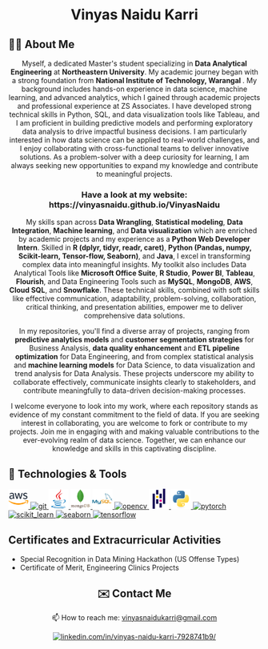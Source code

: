 <h1 align="center">Vinyas Naidu Karri</h1>
<h2>👨‍💻 About Me</h2>
<p align="center"> Myself, a dedicated Master's student specializing in <b>Data Analytical Engineering</b> at <b>Northeastern University</b>. My academic journey began with a strong foundation from <b>National Institute of Technology, Warangal </b>. My background includes hands-on experience in data science, machine learning, and advanced analytics, which I gained through academic projects and professional experience at ZS Associates. I have developed strong technical skills in Python, SQL, and data visualization tools like Tableau, and I am proficient in building predictive models and performing exploratory data analysis to drive impactful business decisions. I am particularly interested in how data science can be applied to real-world challenges, and I enjoy collaborating with cross-functional teams to deliver innovative solutions. As a problem-solver with a deep curiosity for learning, I am always seeking new opportunities to expand my knowledge and contribute to meaningful projects. </p>
<h3 align ="center"> Have a look at my website: https://vinyasnaidu.github.io/VinyasNaidu  </h3>
<p align="center"> My skills span across <b>Data Wrangling</b>, <b>Statistical modeling</b>, <b>Data Integration</b>, <b>Machine learning</b>, and <b>Data visualization</b> which are enriched by academic projects and my experience as a <b>Python Web Developer Intern</b>. Skilled in <b>R (dplyr, tidyr, readr, caret)</b>, <b>Python (Pandas, numpy, Scikit-learn, Tensor-flow, Seaborn)</b>, and <b>Java</b>, I excel in transforming complex data into meaningful insights. My toolkit also includes Data Analytical Tools like <b>Microsoft Office Suite</b>, <b>R Studio</b>, <b>Power BI</b>, <b>Tableau</b>, <b>Flourish</b>, and Data Engineering Tools such as <b>MySQL</b>, <b>MongoDB</b>, <b>AWS</b>, <b>Cloud SQL</b>, and <b>Snowflake</b>. These technical skills, combined with soft skills like effective communication, adaptability, problem-solving, collaboration, critical thinking, and presentation abilities, empower me to deliver comprehensive data solutions. </p>

<p align="center"> In my repositories, you'll find a diverse array of projects, ranging from <b>predictive analytics models</b> and <b>customer segmentation strategies</b> for Business Analysis, <b>data quality enhancement</b> and <b>ETL pipeline optimization</b> for Data Engineering, and from complex statistical analysis and <b>machine learning models</b> for Data Science, to data visualization and trend analysis for Data Analysis. These projects underscore my ability to collaborate effectively, communicate insights clearly to stakeholders, and contribute meaningfully to data-driven decision-making processes. </p>

<p align="center"> I welcome everyone to look into my work, where each repository stands as evidence of my constant commitment to the field of data. If you are seeking interest in collaborating, you are welcome to fork or contribute to my projects. Join me in engaging with and making valuable contributions to the ever-evolving realm of data science. Together, we can enhance our knowledge and skills in this captivating discipline. </p>

<h2>🔧 Technologies & Tools</h2>
<p align="left"> <a href="https://aws.amazon.com" target="_blank" rel="noreferrer"> <img src="https://raw.githubusercontent.com/devicons/devicon/master/icons/amazonwebservices/amazonwebservices-original-wordmark.svg" alt="aws" width="40" height="40"/> </a> <a href="https://git-scm.com/" target="_blank" rel="noreferrer"> <img src="https://www.vectorlogo.zone/logos/git-scm/git-scm-icon.svg" alt="git" width="40" height="40"/> </a> <a href="https://www.java.com" target="_blank" rel="noreferrer"> <img src="https://raw.githubusercontent.com/devicons/devicon/master/icons/java/java-original.svg" alt="java" width="40" height="40"/> </a> <a href="https://www.mongodb.com/" target="_blank" rel="noreferrer"> <img src="https://raw.githubusercontent.com/devicons/devicon/master/icons/mongodb/mongodb-original-wordmark.svg" alt="mongodb" width="40" height="40"/> </a> <a href="https://www.mysql.com/" target="_blank" rel="noreferrer"> <img src="https://raw.githubusercontent.com/devicons/devicon/master/icons/mysql/mysql-original-wordmark.svg" alt="mysql" width="40" height="40"/> </a> <a href="https://opencv.org/" target="_blank" rel="noreferrer"> <img src="https://www.vectorlogo.zone/logos/opencv/opencv-icon.svg" alt="opencv" width="40" height="40"/> </a> <a href="https://pandas.pydata.org/" target="_blank" rel="noreferrer"> <img src="https://raw.githubusercontent.com/devicons/devicon/2ae2a900d2f041da66e950e4d48052658d850630/icons/pandas/pandas-original.svg" alt="pandas" width="40" height="40"/> </a> <a href="https://www.python.org" target="_blank" rel="noreferrer"> <img src="https://raw.githubusercontent.com/devicons/devicon/master/icons/python/python-original.svg" alt="python" width="40" height="40"/> </a> <a href="https://pytorch.org/" target="_blank" rel="noreferrer"> <img src="https://www.vectorlogo.zone/logos/pytorch/pytorch-icon.svg" alt="pytorch" width="40" height="40"/> </a> <a href="https://scikit-learn.org/" target="_blank" rel="noreferrer"> <img src="https://upload.wikimedia.org/wikipedia/commons/0/05/Scikit_learn_logo_small.svg" alt="scikit_learn" width="40" height="40"/> </a> <a href="https://seaborn.pydata.org/" target="_blank" rel="noreferrer"> <img src="https://seaborn.pydata.org/_images/logo-mark-lightbg.svg" alt="seaborn" width="40" height="40"/> </a> <a href="https://www.tensorflow.org" target="_blank" rel="noreferrer"> <img src="https://www.vectorlogo.zone/logos/tensorflow/tensorflow-icon.svg" alt="tensorflow" width="40" height="40"/> </a> </p>
                                                                                                                                            
<h2 align="left">Certificates and Extracurricular Activities</h2>
<ul>
  <li>Special Recognition in Data Mining Hackathon (US Offense Types)</li>
  <li>Certificate of Merit, Engineering Clinics Projects</li>
</ul>

<h2 align="center">✉️ Contact Me</h2>
<p align="center">
  📫 How to reach me: <a href="mailto:vinyasnaidukarri@gmail.com">vinyasnaidukarri@gmail.com</a>
</p>
<p align="center">
<a href="https://www.linkedin.com/in/vinyas-naidu-karri-7928741b9/" target="blank"><img align="center" src="https://upload.wikimedia.org/wikipedia/commons/8/81/LinkedIn_icon.svg" alt="linkedin.com/in/vinyas-naidu-karri-7928741b9/" height="30" width="40" /></a>
</p>
